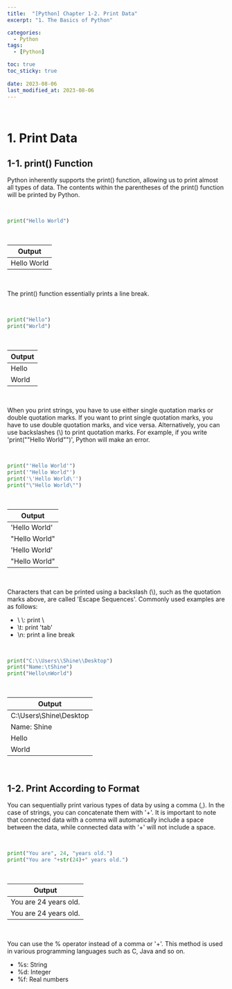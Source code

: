```yaml
---
title:  "[Python] Chapter 1-2. Print Data"
excerpt: "1. The Basics of Python"

categories:
  - Python
tags:
  - [Python]

toc: true
toc_sticky: true
 
date: 2023-08-06
last_modified_at: 2023-08-06
---
```


&nbsp;

# 1. Print Data
## 1-1. print() Function
Python inherently supports the print() function, allowing us to print almost all types of data. The contents within the parentheses of the print() function will be printed by Python.

&nbsp;

```python
print("Hello World")
```

&nbsp;

| Output |
|---|
| Hello World |

&nbsp;

The print() function essentially prints a line break.

&nbsp;

```python
print("Hello")
print("World")
```

&nbsp;

| Output |
|---|
| Hello |
| World |

&nbsp;

When you print strings, you have to use either single quotation marks or double quotation marks. If you want to print single quotation marks, you have to use double quotation marks, and vice versa. Alternatively, you can use backslashes (\\) to print quotation marks. For example, if you write 'print(""Hello World"")', Python will make an error.

&nbsp;

```python
print("'Hello World'")
print('"Hello World"')
print('\'Hello World\'')
print("\"Hello World\"")
```

&nbsp;

| Output |
|---|
| 'Hello World' |
| "Hello World" |
| 'Hello World' |
| "Hello World" |

&nbsp;

Characters that can be printed using a backslash (\\), such as the quotation marks above, are called 'Escape Sequences'. Commonly used examples are as follows:
- \\ \\: print \\
- \\t: print 'tab'
- \\n: print a line break

&nbsp;

```python
print("C:\\Users\\Shine\\Desktop")
print("Name:\tShine")
print("Hello\nWorld")
```

&nbsp;

| Output |
|---|
| C:\Users\Shine\Desktop |
| Name:    Shine |
| Hello |
| World |

&nbsp;

## 1-2. Print According to Format
You can sequentially print various types of data by using a comma (,). In the case of strings, you can concatenate them with '+'. It is important to note that connected data with a comma will automatically include a space between the data, while connected data with '+' will not include a space.

&nbsp;

```python
print("You are", 24, "years old.")
print("You are "+str(24)+" years old.")
```

&nbsp;

| Output |
|---|
| You are 24 years old. |
| You are 24 years old. |

&nbsp;

You can use the % operator instead of a comma or '+'. This method is used in various programming languages such as C, Java and so on.
- %s: String
- %d: Integer
- %f: Real numbers
